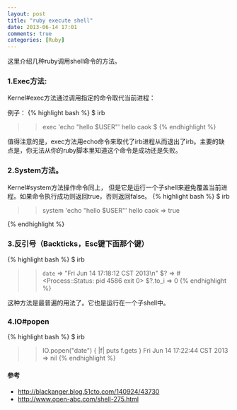 ```yaml
---
layout: post
title: "ruby execute shell"
date: 2013-06-14 17:01
comments: true
categories: [Ruby]
---
```


这里介绍几种ruby调用shell命令的方法。
### 1.Exec方法:
Kernel#exec方法通过调用指定的命令取代当前进程：

例子：
{% highlight bash %}
$ irb
>> exec 'echo "hello $USER"'
   hello caok
$
{% endhighlight %}

值得注意的是，exec方法用echo命令来取代了irb进程从而退出了irb。主要的缺点是，你无法从你的ruby脚本里知道这个命令是成功还是失败。

### 2.System方法。
Kernel#system方法操作命令同上， 但是它是运行一个子shell来避免覆盖当前进程。如果命令执行成功则返回true，否则返回false。
{% highlight bash %}
$ irb
>> system 'echo "hello $USER"'
hello caok
=> true
>>
{% endhighlight %}

### 3.反引号（Backticks，Esc键下面那个键）
{% highlight bash %}
$ irb
>> `date`
=> "Fri Jun 14 17:18:12 CST 2013\n"
>> $?
=> #<Process::Status: pid 4586 exit 0>
>> $?.to_i
=> 0
{% endhighlight %}

这种方法是最普遍的用法了。它也是运行在一个子shell中。

### 4.IO#popen
{% highlight bash %}
$ irb
>> IO.popen("date") { |f| puts f.gets }
Fri Jun 14 17:22:44 CST 2013
=> nil
{% endhighlight %}


#### 参考
* http://blackanger.blog.51cto.com/140924/43730
* http://www.open-abc.com/shell-275.html
